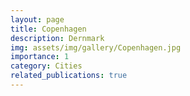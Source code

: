 ```yaml
---
layout: page
title: Copenhagen
description: Dernmark
img: assets/img/gallery/Copenhagen.jpg
importance: 1
category: Cities
related_publications: true
---
```


